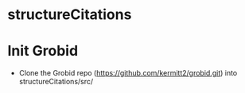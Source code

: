 # structureCitations
# Init Grobid
- Clone the Grobid repo (https://github.com/kermitt2/grobid.git) into structureCitations/src/
